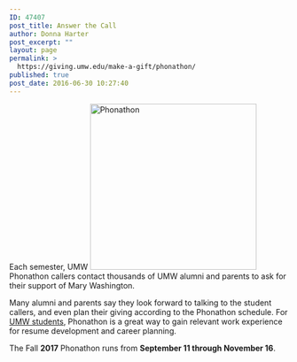 ```yaml
---
ID: 47407
post_title: Answer the Call
author: Donna Harter
post_excerpt: ""
layout: page
permalink: >
  https://giving.umw.edu/make-a-gift/phonathon/
published: true
post_date: 2016-06-30 10:27:40
---
```

Each semester, UMW <a href="https://giving.umw.edu/wp-content/uploads/2012/01/web-450-NS-Phonathon-5-.jpg"><img class=" wp-image-39371 size-medium alignright" src="https://giving.umw.edu/wp-content/uploads/2012/01/web-450-NS-Phonathon-5--300x300.jpg" alt="Phonathon" width="300" height="300" /></a>Phonathon callers contact thousands of UMW alumni and parents to ask for their support of Mary Washington.

Many alumni and parents say they look forward to talking to the student callers, and even plan their giving according to the Phonathon schedule. For <a href="http://giving.umw.edumake-a-gift/umw-phonathon/" target="_blank">UMW students</a>, Phonathon is a great way to gain relevant work experience for resume development and career planning.

The Fall <strong>2017</strong> Phonathon runs from <strong>September 11 through November 16</strong>.